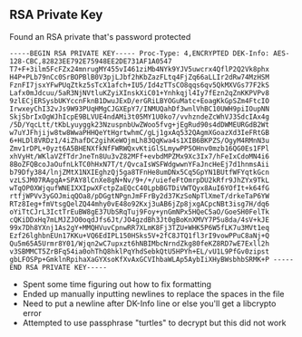 ## RSA Private Key

Found an RSA private that's password protected

`-----BEGIN RSA PRIVATE KEY----- Proc-Type: 4,ENCRYPTED DEK-Info: AES-128-CBC,82823EE792E75948EE2DE731AF1A0547 T7+F+3ilm5FcFZx24mnrugMY455vI461ziMb4NYk9YJV5uwcrx4QflP2Q2Vk8phx H4P+PLb79nCc0SrBOPBlB0V3pjLJbf2hKbZazFLtq4FjZq66aLLIr2dRw74MzHSM FznFI7jsxYFwPUqZtkz5sTcX1afch+IU5/Id4zTTsCO8qqs6qv5QkMXVGs77F2kS Lafx0mJdcuu/5aR3NjNVtluKZyiXInskXiC01+Ynhkqjl4Iy7fEzn2qZnKKPVPv8 9zlECjERSysbUKYccnFknB1DwuJExD/erGRiLBYOGuMatc+EoagKkGpSZm4FtcIO IrwxeyChI32vJs9W93PUqHMgCJGXEpY7/INMUQahDf3wnlVhBC10UWH9piIOupNN SkjSbrIxOgWJhIcpE9BLVUE4ndAMi3t05MY1U0ko7/vvhzndeZcWhVJ3SdcIAx4g /5D/YqcLtt/tKbLyuyggk23NzuspnbUwZWoo5fvg+jEgRud90s4dDWMEURGdB2Wt w7uYJFhjijw8tw8WwaPHHQeYtHgrtwhmC/gLj1gxAq532QAgmXGoazXd3IeFRtGB 6+HLDl8VRDz1/4iZhafDC2gihKeWOjmLh83QqKwa4s1XIB6BKPZS/OgyM4RMnN3u Zmv1rDPL+0yzt6A5BHENXfkNfFWRWQxvKtiGlSLmywPP5OHnv0mzb16QG0Es1FPl xhVyHt/WKlaVZfTdrJneTn8Uu3vZ82MFf+evbdMPZMx9Xc3Ix7/hFeIxCdoMN4i6 8BoZFQBcoJaOufnLkTC0hHxN7T/t/QvcaIsWSFWdgwwnYFaJncHeEj7d1hnmsAii b79Dfy384/lnjZMtX1NXIEghzQj5ga8TFnHe8umDNx5Cq5GpYN1BUtfWFYqtkGcn vzLSJM07RAgqA+SPAY8lCnXe8gN+Nv/9+/+/uiefeFtOmrpDU2kRfr9JhZYx9TkL wTqOP0XWjqufWNEIXXIpwXFctpZaEQcC40LpbBGTDiVWTQyx8AuI6YOfIt+k64fG rtfjWPVv3yGOJmiqQOa8/pDGgtNPgnJmFFrBy2d37KzSoNpTlXmeT/drkeTaP6YW RTz8Ieg+fmVtsgQelZQ44mhy0vE48o92Kxj3uAB6jZp8jxgACpcNBt3isg7H/dq6 oYiTtCJrL3IctTrEuBW8gE37UbSRqTuj9Foy+ynGmNPx5HQeC5aO/GoeSH0FelTk cQKiDDxHq7mLMJZJO0oqdJfs6Jt/JO4gzdBh3Jt0gBoKnXMVY7P5u8da/4sV+kJE 99x7Dh8YXnj1As2gY+MMQHVuvCpnwRR7XLmK8Fj3TZU+WHK5P6W5fLK7u3MVt1eq Ezf26lghbnEUn17KKu+VQ6EdIPL150HSks5V+2fC8JTQ1fl3rI9vowPPuC8aNj+Q Qu5m65A5Urmr8Y01/Wjqn2wC7upxzt6hNBIMbcNrndZkg80feKZ8RD7wE7Exll2h v3SBMMCT5ZrBFq54ia0ohThQ8hklPqYhdSebkQtU5HPYh+EL/vU1L9PfGv0zipst gbLFOSPp+GmklnRpihaXaGYXsoKfXvAxGCVIhbaWLAp5AybIiXHyBWsbhbSRMK+P -----END RSA PRIVATE KEY----- `

* Spent some time figuring out how to fix formatting
* Ended up manually inputting newlines to replace the spaces in the file
* Need to put a newline after DK-Info line or else you'll get a libcrypto error
* Attempted to use passphrase "turtles" to decrypt but this did not work